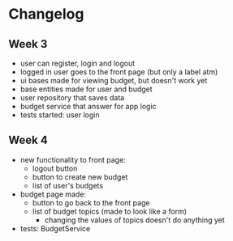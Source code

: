 # Changelog

## Week 3

- user can register, login and logout
- logged in user goes to the front page (but only a label atm)
- ui bases made for viewing budget, but doesn't work yet
- base entities made for user and budget
- user repository that saves data
- budget service that answer for app logic
- tests started: user login

## Week 4

- new functionality to front page:
    - logout button
    - button to create new budget
    - list of user's budgets
- budget page made:
    - button to go back to the front page
    - list of budget topics (made to look like a form)
        - changing the values of topics doesn't do anything yet
- tests: BudgetService